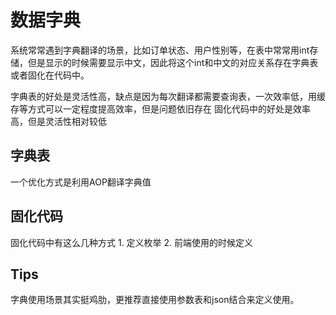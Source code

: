# 数据字典

系统常常遇到字典翻译的场景，比如订单状态、用户性别等，在表中常常用int存储，但是显示的时候需要显示中文，因此将这个int和中文的对应关系存在字典表或者固化在代码中。

字典表的好处是灵活性高，缺点是因为每次翻译都需要查询表，一次效率低，用缓存等方式可以一定程度提高效率，但是问题依旧存在 固化代码中的好处是效率高，但是灵活性相对较低

## 字典表

一个优化方式是利用AOP翻译字典值

## 固化代码

固化代码中有这么几种方式 1. 定义枚举 2. 前端使用的时候定义

## Tips
字典使用场景其实挺鸡肋，更推荐直接使用参数表和json结合来定义使用。

